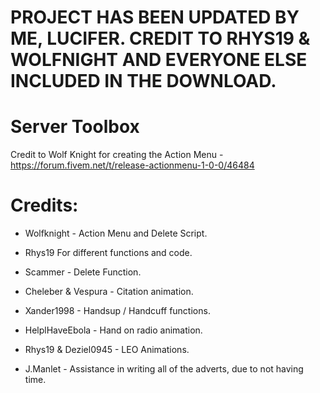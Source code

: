 # PROJECT HAS BEEN UPDATED BY ME, LUCIFER. CREDIT TO RHYS19 & WOLFNIGHT AND EVERYONE ELSE INCLUDED IN THE DOWNLOAD.

# Server Toolbox
Credit to Wolf Knight for creating the Action Menu - https://forum.fivem.net/t/release-actionmenu-1-0-0/46484


# Credits:
- Wolfknight - Action Menu and Delete Script.

- Rhys19 For different functions and code.

- Scammer - Delete Function.

- Cheleber & Vespura - Citation animation.

- Xander1998 - Handsup / Handcuff functions.

- HelplHaveEbola - Hand on radio animation.

- Rhys19 & Deziel0945 - LEO Animations.

- J.Manlet - Assistance in writing all of the adverts, due to not having time.
